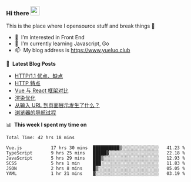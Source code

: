 ### Hi there <a href="https://www.yueluo.club/"><img src="https://media.giphy.com/media/hvRJCLFzcasrR4ia7z/giphy.gif" width="25px"></a>
This is the place where I opensource stuff and break things :rofl:

- 👀 &nbsp;I’m interested in Front End
- 🌱 &nbsp;I’m currently learning Javascript, Go
- 📫 &nbsp;My blog address is https://www.yueluo.club

📕 &nbsp;**Latest Blog Posts**

<!-- BLOG-POST-LIST:START -->
- [HTTP/1.1 优点、缺点](https://www.yueluo.club/detail?articleId=62864afb65e52c438840dbd3)
- [HTTP 特点](https://www.yueluo.club/detail?articleId=62838e9765e52c438840ce43)
- [Vue 与 React 框架对比](https://www.yueluo.club/detail?articleId=627fa59f65e52c438840b32c)
- [渲染优化](https://www.yueluo.club/detail?articleId=627d9bf465e52c438840a852)
- [从输入 URL 到页面展示发生了什么？](https://www.yueluo.club/detail?articleId=627bc68b65e52c4388409d53)
- [浏览器的导航过程](https://www.yueluo.club/detail?articleId=627bc2b565e52c4388409d16)
<!-- BLOG-POST-LIST:END -->

📊 &nbsp;**This week I spent my time on**

<!--START_SECTION:waka-->

```text
Total Time: 42 hrs 18 mins

Vue.js           17 hrs 30 mins  ██████████▒░░░░░░░░░░░░░░   41.23 %
TypeScript       9 hrs 25 mins   █████▓░░░░░░░░░░░░░░░░░░░   22.18 %
JavaScript       5 hrs 29 mins   ███▒░░░░░░░░░░░░░░░░░░░░░   12.93 %
SCSS             5 hrs 1 min     ███░░░░░░░░░░░░░░░░░░░░░░   11.83 %
JSON             2 hrs 8 mins    █▒░░░░░░░░░░░░░░░░░░░░░░░   05.05 %
YAML             1 hr 21 mins    ▓░░░░░░░░░░░░░░░░░░░░░░░░   03.19 %
```

<!--END_SECTION:waka-->
